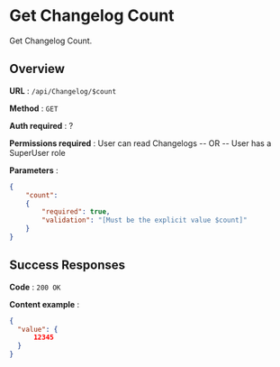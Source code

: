 # Get Changelog Count

Get Changelog Count.

## Overview

**URL** : `/api/Changelog/$count`

**Method** : `GET`

**Auth required** : ?

**Permissions required** : User can read Changelogs  -- OR -- User has a SuperUser role

**Parameters** :

```json
{
    "count":
    {
        "required": true,
        "validation": "[Must be the explicit value $count]"
    }
}
```

## Success Responses

**Code** : `200 OK`

**Content example** :

```json
{
  "value": {
      12345
  }
} 
```
